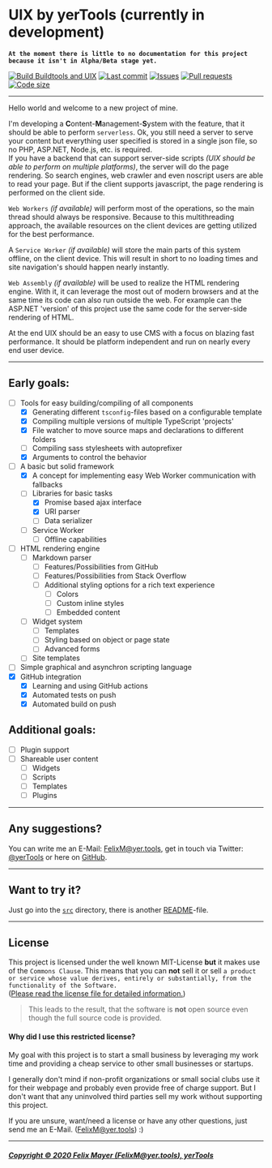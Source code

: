 # UIX by yerTools (currently in development)

**`At the moment there is little to no documentation for this project because it isn't in Alpha/Beta stage yet.`**

[![Build Buildtools and UIX](https://github.com/yerTools/UIX/workflows/Build%20Buildtools%20and%20UIX/badge.svg?branch=master)](https://github.com/yerTools/UIX/actions)
[![Last commit](https://img.shields.io/github/last-commit/yerTools/UIX)](https://github.com/yerTools/UIX/branches/all)
[![Issues](https://img.shields.io/github/issues-raw/yerTools/UIX)](https://github.com/yerTools/UIX/issues)
[![Pull requests](https://img.shields.io/github/issues-pr/yerTools/UIX)](https://github.com/yerTools/UIX/pulls)
[![Code size](https://img.shields.io/github/languages/code-size/yerTools/UIX)](https://github.com/yerTools/UIX/tree/master/src)

---

Hello world and welcome to a new project of mine.

I'm developing a **C**ontent-**M**anagement-**S**ystem with the feature, that it should be able to perform `serverless`.
Ok, you still need a server to serve your content but everything user specified is stored in a single json file, so no PHP, ASP.NET, Node.js, etc. is required.  
If you have a backend that can support server-side scripts *(UIX should be able to perform on multiple platforms)*, the server will do the page rendering.
So search engines, web crawler and even noscript users are able to read your page.
But if the client supports javascript, the page rendering is performed on the client side.

`Web Workers` *(if available)* will perform most of the operations, so the main thread should always be responsive.
Because to this multithreading approach, the available resources on the client devices are getting utilized for the best performance.

A `Service Worker` *(if available)* will store the main parts of this system offline, on the client device.
This will result in short to no loading times and site navigation's should happen nearly instantly.

`Web Assembly` *(if available)* will be used to realize the HTML rendering engine. With it, it can leverage the most out of modern browsers and at the same time its code can also run outside the web. For example can the ASP.NET 'version' of this project use the same code for the server-side rendering of HTML.

At the end UIX should be an easy to use CMS with a focus on blazing fast performance. It should be platform independent and run on nearly every end user device.

---

## Early goals:
- [ ] Tools for easy building/compiling of all components
    - [x] Generating different `tsconfig`-files based on a configurable template
    - [x] Compiling multiple versions of multiple TypeScript 'projects'
    - [x] File watcher to move source maps and declarations to different folders
    - [ ] Compiling sass stylesheets with autoprefixer
    - [x] Arguments to control the behavior
- [ ] A basic but solid framework
    - [x] A concept for implementing easy Web Worker communication with fallbacks
    - [ ] Libraries for basic tasks
        - [x] Promise based ajax interface
        - [x] URI parser
        - [ ] Data serializer
    - [ ] Service Worker
        - [ ] Offline capabilities
- [ ] HTML rendering engine
    - [ ] Markdown parser
        - [ ] Features/Possibilities from GitHub
        - [ ] Features/Possibilities from Stack Overflow
        - [ ] Additional styling options for a rich text experience
            - [ ] Colors
            - [ ] Custom inline styles
            - [ ] Embedded content
    - [ ] Widget system
        - [ ] Templates
        - [ ] Styling based on object or page state
        - [ ] Advanced forms
    - [ ] Site templates
- [ ] Simple graphical and asynchron scripting language
- [x] GitHub integration
    - [x] Learning and using GitHub actions
    - [x] Automated tests on push
    - [x] Automated build on push
    
## Additional goals:
- [ ] Plugin support
- [ ] Shareable user content
    - [ ] Widgets
    - [ ] Scripts
    - [ ] Templates
    - [ ] Plugins

---

## Any suggestions?

You can write me an E-Mail: [FelixM@yer.tools](mailto:FelixM@yer.tools), get in touch via Twitter: [@yerTools](https://twitter.com/yerTools) or here on [GitHub](https://github.com/yerTools).

---

## Want to try it?
Just go into the [`src`](/src/) directory, there is another [README](/src/README.md)-file.

---

## License

This project is licensed under the well known MIT-License **but** it makes use of the `Commons Clause`.
This means that you can **not** sell it or sell `a product or service whose value derives, entirely or substantially, from the functionality of the Software.`  
([Please read the license file for detailed information.](/LICENSE.md))

> This leads to the result, that the software is **not** open source even though the full source code is provided.

#### Why did I use this restricted license?
My goal with this project is to start a small business by leveraging my work time and providing a cheap service to other small businesses or startups.

I generally don't mind if non-profit organizations or small social clubs use it for their webpage and probably even provide free of charge support.
But I don't want that any uninvolved third parties sell my work without supporting this project.

If you are unsure, want/need a license or have any other questions, just send me an E-Mail. ([FelixM@yer.tools](mailto:FelixM@yer.tools)) :)

---

##### [Copyright © 2020 Felix Mayer (FelixM@yer.tools), yerTools](/LICENSE.md)